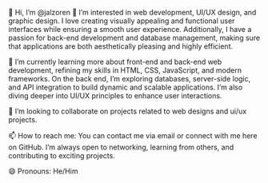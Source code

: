 👋 Hi, I’m @jalzoren
👀 I’m interested in web development, UI/UX design, and graphic design. I love creating visually appealing and functional user interfaces while ensuring a smooth user experience. Additionally, I have a passion for back-end development and database management, making sure that applications are both aesthetically pleasing and highly efficient.

🌱 I’m currently learning more about front-end and back-end web development, refining my skills in HTML, CSS, JavaScript, and modern frameworks. On the back end, I’m exploring databases, server-side logic, and API integration to build dynamic and scalable applications. I’m also diving deeper into UI/UX principles to enhance user interactions.

💞️ I’m looking to collaborate on projects related to web designs and ui/ux projects. 

📫 How to reach me: You can contact me via email or connect with me here on GitHub. I’m always open to networking, learning from others, and contributing to exciting projects.

😄 Pronouns: He/Him

